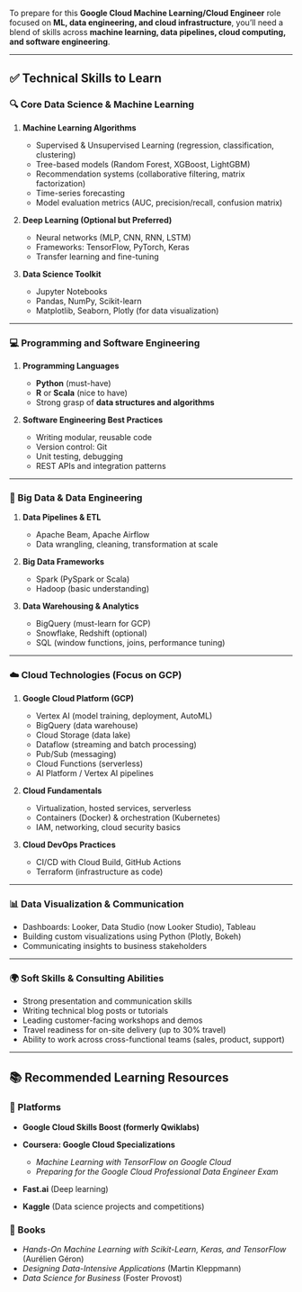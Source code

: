 To prepare for this **Google Cloud Machine Learning/Cloud Engineer** role focused on **ML, data engineering, and cloud infrastructure**, you’ll need a blend of skills across **machine learning, data pipelines, cloud computing, and software engineering**.

---

## ✅ **Technical Skills to Learn**

### 🔍 Core Data Science & Machine Learning

1. **Machine Learning Algorithms**

   * Supervised & Unsupervised Learning (regression, classification, clustering)
   * Tree-based models (Random Forest, XGBoost, LightGBM)
   * Recommendation systems (collaborative filtering, matrix factorization)
   * Time-series forecasting
   * Model evaluation metrics (AUC, precision/recall, confusion matrix)

2. **Deep Learning (Optional but Preferred)**

   * Neural networks (MLP, CNN, RNN, LSTM)
   * Frameworks: TensorFlow, PyTorch, Keras
   * Transfer learning and fine-tuning

3. **Data Science Toolkit**

   * Jupyter Notebooks
   * Pandas, NumPy, Scikit-learn
   * Matplotlib, Seaborn, Plotly (for data visualization)

---

### 💻 Programming and Software Engineering

1. **Programming Languages**

   * **Python** (must-have)
   * **R** or **Scala** (nice to have)
   * Strong grasp of **data structures and algorithms**

2. **Software Engineering Best Practices**

   * Writing modular, reusable code
   * Version control: Git
   * Unit testing, debugging
   * REST APIs and integration patterns

---

### 🧱 Big Data & Data Engineering

1. **Data Pipelines & ETL**

   * Apache Beam, Apache Airflow
   * Data wrangling, cleaning, transformation at scale

2. **Big Data Frameworks**

   * Spark (PySpark or Scala)
   * Hadoop (basic understanding)

3. **Data Warehousing & Analytics**

   * BigQuery (must-learn for GCP)
   * Snowflake, Redshift (optional)
   * SQL (window functions, joins, performance tuning)

---

### ☁️ Cloud Technologies (Focus on GCP)

1. **Google Cloud Platform (GCP)**

   * Vertex AI (model training, deployment, AutoML)
   * BigQuery (data warehouse)
   * Cloud Storage (data lake)
   * Dataflow (streaming and batch processing)
   * Pub/Sub (messaging)
   * Cloud Functions (serverless)
   * AI Platform / Vertex AI pipelines

2. **Cloud Fundamentals**

   * Virtualization, hosted services, serverless
   * Containers (Docker) & orchestration (Kubernetes)
   * IAM, networking, cloud security basics

3. **Cloud DevOps Practices**

   * CI/CD with Cloud Build, GitHub Actions
   * Terraform (infrastructure as code)

---

### 📊 Data Visualization & Communication

* Dashboards: Looker, Data Studio (now Looker Studio), Tableau
* Building custom visualizations using Python (Plotly, Bokeh)
* Communicating insights to business stakeholders

---

### 🌍 Soft Skills & Consulting Abilities

* Strong presentation and communication skills
* Writing technical blog posts or tutorials
* Leading customer-facing workshops and demos
* Travel readiness for on-site delivery (up to 30% travel)
* Ability to work across cross-functional teams (sales, product, support)

---

## 📚 Recommended Learning Resources

### 🔧 Platforms

* **Google Cloud Skills Boost (formerly Qwiklabs)**
* **Coursera: Google Cloud Specializations**

  * *Machine Learning with TensorFlow on Google Cloud*
  * *Preparing for the Google Cloud Professional Data Engineer Exam*
* **Fast.ai** (Deep learning)
* **Kaggle** (Data science projects and competitions)

### 📘 Books

* *Hands-On Machine Learning with Scikit-Learn, Keras, and TensorFlow* (Aurélien Géron)
* *Designing Data-Intensive Applications* (Martin Kleppmann)
* *Data Science for Business* (Foster Provost)

